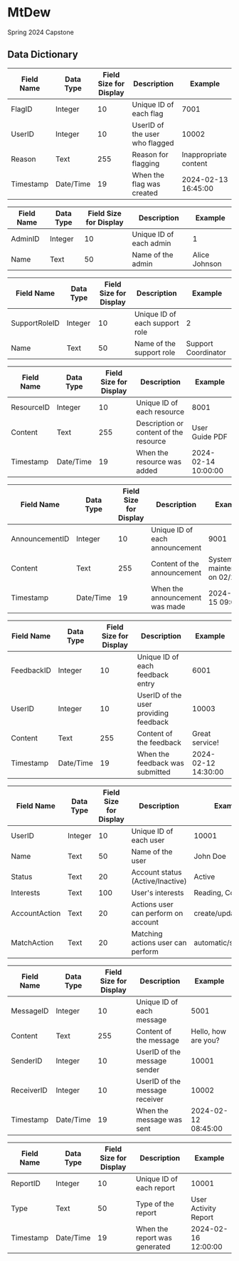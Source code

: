 # MtDew
Spring 2024 Capstone
## Data Dictionary
| Field Name | Data Type | Field Size for Display | Description          | Example                  |
|------------|-----------|-------------------------|----------------------|--------------------------|
| FlagID     | Integer   | 10                      | Unique ID of each flag| 7001                     |
| UserID     | Integer   | 10                      | UserID of the user who flagged | 10002            |
| Reason     | Text      | 255                     | Reason for flagging   | Inappropriate content    |
| Timestamp  | Date/Time | 19                      | When the flag was created | 2024-02-13 16:45:00  |

| Field Name | Data Type | Field Size for Display | Description       | Example             |
|------------|-----------|-------------------------|-------------------|---------------------|
| AdminID    | Integer   | 10                      | Unique ID of each admin| 1                  |
| Name       | Text      | 50                      | Name of the admin  | Alice Johnson       |

| Field Name    | Data Type | Field Size for Display | Description           | Example               |
|---------------|-----------|-------------------------|-----------------------|-----------------------|
| SupportRoleID | Integer   | 10                      | Unique ID of each support role | 2               |
| Name          | Text      | 50                      | Name of the support role | Support Coordinator |

| Field Name  | Data Type | Field Size for Display | Description               | Example              |
|-------------|-----------|-------------------------|---------------------------|----------------------|
| ResourceID  | Integer   | 10                      | Unique ID of each resource| 8001                 |
| Content     | Text      | 255                     | Description or content of the resource | User Guide PDF|
| Timestamp   | Date/Time | 19                      | When the resource was added| 2024-02-14 10:00:00 |

| Field Name       | Data Type | Field Size for Display | Description               | Example                   |
|------------------|-----------|-------------------------|---------------------------|---------------------------|
| AnnouncementID   | Integer   | 10                      | Unique ID of each announcement | 9001                  |
| Content          | Text      | 255                     | Content of the announcement| System maintenance on 02/20 |
| Timestamp        | Date/Time | 19                      | When the announcement was made | 2024-02-15 09:00:00 |

| Field Name  | Data Type | Field Size for Display | Description                 | Example               |
|-------------|-----------|-------------------------|-----------------------------|-----------------------|
| FeedbackID  | Integer   | 10                      | Unique ID of each feedback entry | 6001              |
| UserID      | Integer   | 10                      | UserID of the user providing feedback | 10003           |
| Content     | Text      | 255                     | Content of the feedback    | Great service!       |
| Timestamp   | Date/Time | 19                      | When the feedback was submitted | 2024-02-12 14:30:00|

| Field Name   | Data Type  | Field Size for Display | Description                        | Example  |
|--------------|------------|-------------------------|------------------------------------|----------|
| UserID       | Integer    | 10                      | Unique ID of each user             | 10001    |
| Name         | Text       | 50                      | Name of the user                   | John Doe |
| Status       | Text       | 20                      | Account status (Active/Inactive)   | Active   |
| Interests    | Text       | 100                     | User's interests                   | Reading, Coding |
| AccountAction| Text       | 20                      | Actions user can perform on account| create/update/delete |
| MatchAction  | Text       | 20                      | Matching actions user can perform  | automatic/search   |

| Field Name  | Data Type   | Field Size for Display | Description                 | Example                 |
|-------------|-------------|-------------------------|-----------------------------|-------------------------|
| MessageID   | Integer     | 10                      | Unique ID of each message   | 5001                    |
| Content     | Text        | 255                     | Content of the message      | Hello, how are you?     |
| SenderID    | Integer     | 10                      | UserID of the message sender| 10001                   |
| ReceiverID  | Integer     | 10                      | UserID of the message receiver | 10002                |
| Timestamp   | Date/Time   | 19                      | When the message was sent   | 2024-02-12 08:45:00    |

| Field Name  | Data Type   | Field Size for Display | Description                 | Example                 |
|-------------|-------------|-------------------------|-----------------------------|-------------------------|
| ReportID    | Integer     | 10                      | Unique ID of each report    | 10001                   |
| Type        | Text        | 50                      | Type of the report          | User Activity Report    |
| Timestamp   | Date/Time   | 19                      | When the report was generated | 2024-02-16 12:00:00   |
